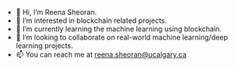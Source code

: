 - 👋 Hi, I’m Reena Sheoran.
- 👀 I’m interested in blockchain related projects.
- 🌱 I’m currently learning the machine learning using blockchain. 
- 💞️ I’m looking to collaborate on real-world machine learning/deep learning projects.
- 📫 You can reach me at reena.sheoran@ucalgary.ca

<!---
reenasheoran/reenasheoran is a ✨ special ✨ repository because its `README.md` (this file) appears on your GitHub profile.
You can click the Preview link to take a look at your changes.
--->
